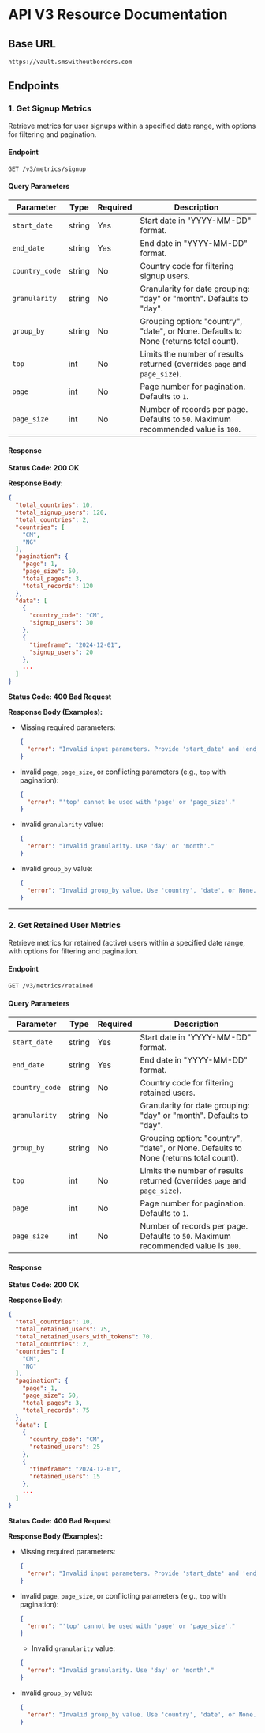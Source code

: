 # **API V3 Resource Documentation**

## **Base URL**

```
https://vault.smswithoutborders.com
```

## **Endpoints**

### **1. Get Signup Metrics**

Retrieve metrics for user signups within a specified date range, with options for filtering and pagination.

#### **Endpoint**

```
GET /v3/metrics/signup
```

#### **Query Parameters**

| Parameter      | Type   | Required | Description                                                                          |
| -------------- | ------ | -------- | ------------------------------------------------------------------------------------ |
| `start_date`   | string | Yes      | Start date in "YYYY-MM-DD" format.                                                   |
| `end_date`     | string | Yes      | End date in "YYYY-MM-DD" format.                                                     |
| `country_code` | string | No       | Country code for filtering signup users.                                             |
| `granularity`  | string | No       | Granularity for date grouping: "day" or "month". Defaults to "day".                  |
| `group_by`     | string | No       | Grouping option: "country", "date", or None. Defaults to None (returns total count). |
| `top`          | int    | No       | Limits the number of results returned (overrides `page` and `page_size`).            |
| `page`         | int    | No       | Page number for pagination. Defaults to `1`.                                         |
| `page_size`    | int    | No       | Number of records per page. Defaults to `50`. Maximum recommended value is `100`.    |

#### **Response**

**Status Code: 200 OK**

**Response Body:**

```json
{
  "total_countries": 10,
  "total_signup_users": 120,
  "total_countries": 2,
  "countries": [
    "CM",
    "NG"
  ],
  "pagination": {
    "page": 1,
    "page_size": 50,
    "total_pages": 3,
    "total_records": 120
  },
  "data": [
    {
      "country_code": "CM",
      "signup_users": 30
    },
    {
      "timeframe": "2024-12-01",
      "signup_users": 20
    },
    ...
  ]
}
```

**Status Code: 400 Bad Request**

**Response Body (Examples):**

- Missing required parameters:
  ```json
  {
    "error": "Invalid input parameters. Provide 'start_date' and 'end_date'."
  }
  ```
- Invalid `page`, `page_size`, or conflicting parameters (e.g., `top` with pagination):
  ```json
  {
    "error": "'top' cannot be used with 'page' or 'page_size'."
  }
  ```
- Invalid `granularity` value:
  ```json
  {
    "error": "Invalid granularity. Use 'day' or 'month'."
  }
  ```
- Invalid `group_by` value:
  ```json
  {
    "error": "Invalid group_by value. Use 'country', 'date', or None."
  }
  ```

---

### **2. Get Retained User Metrics**

Retrieve metrics for retained (active) users within a specified date range, with options for filtering and pagination.

#### **Endpoint**

```
GET /v3/metrics/retained
```

#### **Query Parameters**

| Parameter      | Type   | Required | Description                                                                          |
| -------------- | ------ | -------- | ------------------------------------------------------------------------------------ |
| `start_date`   | string | Yes      | Start date in "YYYY-MM-DD" format.                                                   |
| `end_date`     | string | Yes      | End date in "YYYY-MM-DD" format.                                                     |
| `country_code` | string | No       | Country code for filtering retained users.                                           |
| `granularity`  | string | No       | Granularity for date grouping: "day" or "month". Defaults to "day".                  |
| `group_by`     | string | No       | Grouping option: "country", "date", or None. Defaults to None (returns total count). |
| `top`          | int    | No       | Limits the number of results returned (overrides `page` and `page_size`).            |
| `page`         | int    | No       | Page number for pagination. Defaults to `1`.                                         |
| `page_size`    | int    | No       | Number of records per page. Defaults to `50`. Maximum recommended value is `100`.    |

#### **Response**

**Status Code: 200 OK**

**Response Body:**

```json
{
  "total_countries": 10,
  "total_retained_users": 75,
  "total_retained_users_with_tokens": 70,
  "total_countries": 2,
  "countries": [
    "CM",
    "NG"
  ],
  "pagination": {
    "page": 1,
    "page_size": 50,
    "total_pages": 3,
    "total_records": 75
  },
  "data": [
    {
      "country_code": "CM",
      "retained_users": 25
    },
    {
      "timeframe": "2024-12-01",
      "retained_users": 15
    },
    ...
  ]
}
```

**Status Code: 400 Bad Request**

**Response Body (Examples):**

- Missing required parameters:
  ```json
  {
    "error": "Invalid input parameters. Provide 'start_date' and 'end_date'."
  }
  ```
- Invalid `page`, `page_size`, or conflicting parameters (e.g., `top` with pagination):
  ```json
  {
    "error": "'top' cannot be used with 'page' or 'page_size'."
  }
  ```
  - Invalid `granularity` value:
  ```json
  {
    "error": "Invalid granularity. Use 'day' or 'month'."
  }
  ```
- Invalid `group_by` value:
  ```json
  {
    "error": "Invalid group_by value. Use 'country', 'date', or None."
  }
  ```
